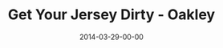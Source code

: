 ---
layout: message
category: message
series: "How to Change the World"
title: "Get Your Jersey Dirty - Oakley"
date: 2014-03-29-00-00
message_id: 857
audio: "http://s3.amazonaws.com/crossroads-media/messages/audio/htctw_02.mp3"
audio-duration: ":"
program: "http://s3.amazonaws.com/crossroads-media/documents/03_29-30_14Program_LO.pdf"
description: "Chuck Mingo talks about getting our jerseys dirty."
video: "http://s3.amazonaws.com/crossroads-media/messages/video/htctw_02.mp4"
video-duration: ":"
yt-embed-url: "//www.youtube.com/embed/ohd85ODIOvc"
video-image: "http://s3.amazonaws.com/crossroads-media/images/htctw_02_still.jpg"
tag: 
 - chuck-mingo
 - crossroads
 - crossroads-church
 - oakley
 - program
 - mingo
explicit: false
---